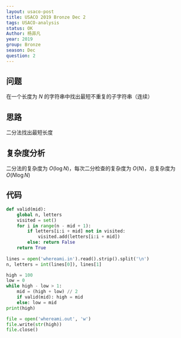 ```yaml
---
layout: usaco-post
title: USACO 2019 Bronze Dec 2
tags: USACO-analysis
status: OK
Author: 杨菲凡
year: 2019
group: Bronze
season: Dec
question: 2
---
```

## 问题

在一个长度为 $N$ 的字符串中找出最短不重复的子字符串（连续）

## 思路

二分法找出最短长度

## 复杂度分析

二分法的复杂度为 $O(\log N)$，每次二分检查的复杂度为 $O(N)$，总复杂度为 $O(N \log N)$

## 代码

```python
def valid(mid):
	global n, letters
	visited = set()
	for i in range(n - mid + 1):
		if letters[i:i + mid] not in visited:
			visited.add(letters[i:i + mid])
		else: return False
	return True
	
lines = open('whereami.in').read().strip().split('\n')
n, letters = int(lines[0]), lines[1]

high = 100
low = 0
while high - low > 1:
	mid = (high + low) // 2
	if valid(mid): high = mid
	else: low = mid
print(high)

file = open('whereami.out', 'w')
file.write(str(high))
file.close()
```
